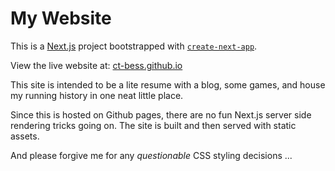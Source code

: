 # My Website

This is a [Next.js](https://nextjs.org/) project bootstrapped with [`create-next-app`](https://github.com/vercel/next.js/tree/canary/packages/create-next-app).

View the live website at: [ct-bess.github.io](https://ct-bess.github.io)

This site is intended to be a lite resume with a blog, some games, and house my running history in one neat little place.

Since this is hosted on Github pages, there are no fun Next.js server side rendering tricks going on. The site is built and then served with static assets.

And please forgive me for any *questionable* CSS styling decisions ...

